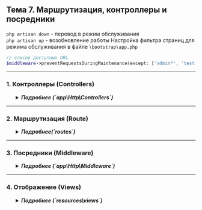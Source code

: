 <style>
  details {
    margin-left: 20px;
    padding: 0 5px;
  }
  summary {
    font-weight: bold;
    font-style: italic;
    cursor: pointer;
  }
</style>

## Тема 7. Маршрутизация, контроллеры и посредники

`php artisan down` - перевод в режим обслуживания  
`php artisan up` - возобновление работы
Настройка фильтра страниц для режима обслуживания в файле `\bootstrap\app.php`
```php
// список доступных URL
$middleware->preventRequestsDuringMaintenance(except: ['admin*', 'test']);
```

---
### 1. Контроллеры (Controllers)
<details>
<summary>Подробнее (`app\Http\Controllers`)</summary>

Официальная документация [тут](https://laravel.com/docs/11.x/controllers), русскоязычная [тут](https://laravel.su/docs/11.x/controllers).  
Контроллер создается через командную строку командой и хранятся в каталоге `\app\Http\Controllers`
```php
php artisan make:controller TestController
```

Контроллер может содержать базовые методы для создания, чтения, обновления и удаления («CRUD»).  
Для создания такого контроллера используется команда
```php
php artisan make:controller TestController --resource
```

Контроллер может содержать любое количество публичных методов, которые будут отвечать на входящие HTTP-запросы.  
Так же можно создать контроллер, посвященный единственному действию командой
```php
php artisan make:controller TestController --invokable
```
</details>

---
### 2. Маршрутизация (Route)
<details>
<summary>Подробнее(`routes`)</summary>

Официальная документация [тут](https://laravel.com/docs/11.x/routing), русскоязычная [тут](https://laravel.su/docs/11.x/routing).  
Маршруты можно разделить на три части: *публичные, для пользователя, для админа*.  
Маршруты все прописываются в файле `\routes\web.php`
```php
// Главная страница сайта
Route::view('/', 'welcome')->name('home');

// Редирект (перенаправление)
Route::redirect('/back', '/')->name('redirect');

// Используется, если никакой маршрут не подошел. Размещать в самом низу
Route::fallback(function () {
    return 'Страницы не существует';
});
```
Так же можно сделать разграничение описания маршрутов по нескольким файлам (добавим файлы в папке `\routes\`:   
`admin.php` и `user.php`).
Далее зарегистрируем их в файле `\bootstrap\app.php`
```php
// было
web: __DIR__.'/../routes/web.php',

// стало
web: 
    [
        __DIR__.'/../routes/web.php',
        __DIR__.'/../routes/user.php',
        __DIR__.'/../routes/admin.php',
    ],
```
- Команды **artisan**:  
`php artisan route:list` - для просмотра списка [маршрутов](https://laravel.su/docs/11.x/routing#spisok-vasix-marsrutov)  
`php artisan route:cache` - кеширование маршрутов (обновление кэширования)
- Команды **tinker**:
`Route::has('test')` - проверить маршрут на существование
`Route::is('/posts*'` - проверка пути на существование

</details>

---
### 3. Посредники (Middleware)
<details>
<summary>Подробнее (`app\Http\Middleware`)</summary>

Официальная документация [тут](https://laravel.com/docs/11.x/middleware), русскоязычная [тут](https://laravel.su/docs/11.x/middleware).  
Посредник создается через командную строку командой и хранятся в каталоге `\app\Http\Middleware`
```php
php artisan make:middleware LogMiddleware
```
**Посредники (middleware)**:  
- непосредственная регистрация на маршруте  
```php
// в файле `routes\web.php`
Route::get('/test', [TestController::class, 'index'])->name('test')->middleware(\App\Http\Middleware\LogMiddleware::class);
```
- глобальная регистрация посредника   
```php
// в файле `bootstrap/app.php`
->withMiddleware(function (Middleware $middleware) {
    $middleware->append(\App\Http\Middleware\LogMiddleware::class);
})
```
- удаление глобального посредника
```php
// в файле `bootstrap/app.php`
->withMiddleware(function (Middleware $middleware) {
    $middleware->remove(Illuminate\Foundation\Http\Middleware\TrimStrings::class);
})
```
- регистрация alias и затем устанавливаем на маршрут
```php
// в файле `bootstrap/app.php`
$middleware->alias([
    'my_log' => LogMiddleware::class,
]);
// в файле `routes\web.php`
Route::middleware(['my_log'])->group(function () {
    Route::get('blog', [BlogController::class, 'index'])->name('blog');
    Route::get('blog/{blog}', [BlogController::class, 'show'])->name('blog.show');
    Route::put('blog/{blog}/like', [BlogController::class, 'like'])->name('blog.like');
});
```
- настройки глобального посредника
```php
->withMiddleware(function (Middleware $middleware) {
    // настройки режима обслуживания
    $middleware->preventRequestsDuringMaintenance(except: ['admin*', 'test']);
})
```



В файле `.ENV` указываем какие логи необходимо писать
- **debug**: Все сообщения (по умолчанию)  
- **info**: Только информационные сообщения и выше  
- **notice**: Только заметки и выше  
- **warning**: Только предупреждения и выше  
- **error**: Только ошибки и выше  
- **critical**: Только критические ошибки и выше  
- **alert**: Только экстренные сообщения  
- **emergency**: Только чрезвычайные ситуации  

*Очистка логов через консоль*
- `echo "" > storage/logs/laravel.log`
- 
</details>

---
### 4. Отображение (Views)
<details>
<summary>Подробнее (`resources\views`)</summary>

Полезный ресурс для разработки [https://cdnjs.com/](https://cdnjs.com/)  
**CDN** — это распределённая сеть серверов, которая позволяет доставлять контент пользователям быстрее за счёт использования серверов, расположенных ближе к конечному пользователю.
Вместо загрузки библиотек на сервер, можно просто подключить их через URL.

</details>
